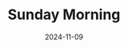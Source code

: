 ---
title: Sunday Morning
fulltitle: Sunday Morning

date: 2024-11-09

tags:
- 2024
characters:
- tzipora
categories:
- sketch
keywords:
- 2024

rgb: 242, 150, 168

url: /stories/sunday-morning/
image: /images/fullres/sunday-morning.jpg
caption: The lesbian cardigan is a coincidence.
---